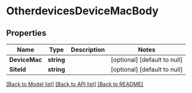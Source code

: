 # OtherdevicesDeviceMacBody

## Properties
Name | Type | Description | Notes
------------ | ------------- | ------------- | -------------
**DeviceMac** | **string** |  | [optional] [default to null]
**SiteId** | **string** |  | [optional] [default to null]

[[Back to Model list]](../README.md#documentation-for-models) [[Back to API list]](../README.md#documentation-for-api-endpoints) [[Back to README]](../README.md)

